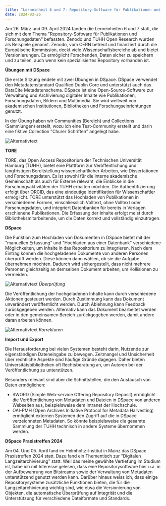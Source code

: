 ```yaml
---
title: "Lerneinheit 6 und 7: Repository-Software für Publikationen und Forschungsdaten Teile 1 und 2"
date: 2024-03-26
---
```


Am 26. März und 09. April 2024 fanden die Lerneinheiten 6 und 7 statt, die sich mit dem Thema "Repository-Software für Publikationen und Forschungsdaten" befassten. Zenodo und TUHH Open Research wurden als Beispiele genannt. Zenodo, vom CERN betreut und finanziert durch die Europäische Kommission, deckt viele Wissenschaftsbereiche ab und bietet Versionierungen. Es ermöglicht Forschenden, Daten sicher zu speichern und zu teilen, auch wenn kein spezialisiertes Repository vorhanden ist.

**Übungen mit DSpace**

Die erste Sitzung endete mit zwei Übungen in DSpace. DSpace verwendet den Metadatenstandard Qualified Dublin Core und unterstützt auch das DataCite Metadatenschema. DSpace ist eine Open-Source-Software zur Verwaltung und Archivierung digitaler Inhalte wie Publikationen, Forschungsdaten, Bildern und Multimedia. Sie wird weltweit von akademischen Institutionen, Bibliotheken und Forschungseinrichtungen genutzt.

In der Übung haben wir Communities (Bereich) und Collections (Sammlungen) erstellt, wozu ich eine Test-Community erstellt und darin eine fiktive Collection "Churer Schriften" angelegt habe.

![Alternativtext](https://jonasbracchi.github.io/bain-lerntagebuch/images/dspace.png)

**TORE**

TORE, das Open Access Repositorium der Technischen Universität Hamburg (TUHH), bietet eine Plattform zur Veröffentlichung und langfristigen Bereitstellung wissenschaftlicher Arbeiten, wie Dissertationen und Forschungsdaten. Es ist sowohl für die interne akademische Gemeinschaft als auch für Externe relevant, die Einblicke in die Forschungsaktivitäten der TUHH erhalten möchten. Die Authentifizierung erfolgt über ORCID, das eine eindeutige Identifikation für Wissenschaftler ermöglicht. TORE unterstützt das Hochladen von Publikationen in verschiedenen Formen, einschliesslich Volltext, ohne Volltext oder Forschungsdaten, und integriert Datenbanken für bereits in Verlagen erschienene Publikationen. Die Erfassung der Inhalte erfolgt meist durch Bibliotheksmitarbeitende, um die Daten korrekt und vollständig einzutragen.

**DSpace**

Die Funktion zum Hochladen von Dokumenten in DSpace bietet mit der "manuellen Erfassung" und "Hochladen aus einer Datenbank" verschiedene Möglichkeiten, um Inhalte in das Repositorium zu integrieren. Nach dem Eintrag können die hochgeladenen Dokumente von anderen Personen überprüft werden. Diese können dann wählen, ob sie die Aufgabe übernehmen möchten. Dadurch wird sichergestellt, dass nicht mehrere Personen gleichzeitig an demselben Dokument arbeiten, um Kollisionen zu vermeiden.

![Alternativtext](https://jonasbracchi.github.io/bain-lerntagebuch/images/übernehmen.png)
*Überprüfung*

Die Veröffentlichung der hochgeladenen Inhalte kann durch verschiedene Aktionen gesteuert werden. Durch Zustimmung kann das Dokument unverändert veröffentlicht werden. Durch Ablehnung kann Feedback zurückgegeben werden. Alternativ kann das Dokument bearbeitet werden oder in den gemeinsamen Bereich zurückgegeben werden, damit andere daran arbeiten können.

![Alternativtext](https://jonasbracchi.github.io/bain-lerntagebuch/images/zustimmen.png)
*Korrekturen*

**Import und Export**

Die Herausforderung bei vielen Systemen besteht darin, Nutzende zur eigenständigen Dateneingabe zu bewegen. Zeitmangel und Unsicherheit über rechtliche Aspekte sind häufige Gründe dagegen. Daher bieten Universitätsbibliotheken oft Rechtsberatung an, um Autoren bei der Veröffentlichung zu unterstützen.

Besonders relevant sind aber die Schnittstellen, die den Austausch von Daten ermöglichen:

- SWORD (Simple Web-service Offering Repository Deposit) ermöglicht die Veröffentlichung von Metadaten und Dateien in DSpace von anderen Webseiten aus, beispielsweise dem Intranet der Hochschule. 
- OAI-PMH (Open Archives Initiative Protocol for Metadata Harvesting) ermöglicht externen Systemen den Zugriff auf die in DSpace verzeichneten Metadaten. So könnte beispielsweise die gesamte Sammlung der TUHH technisch in andere Systeme übernommen werden.

**DSpace Praxistreffen 2024**

Am 04. Und 05. April fand im Helmholtz-Institut in Mainz das  DSpace Praxistreffen 2024 statt. Dazu fand ein Thementisch zur "Digitalen Langzeitarchivierung" statt. Weil das meine gewählte Vertiefung im Studium ist, habe ich mit Interesse gelesen, dass eine Repositorysoftware hier u.a. in der Aufbewahrung von Bitstreams sowie der Verwaltung von Metadaten unterstützend genutzt werden kann. Darüber hinaus weiss ich, dass einige Repositorysysteme zusätzliche Funktionen bieten, die für die Langzeitarchivierung wichtig sind, wie etwa die Versionierung von Objekten, die automatische Überprüfung auf Integrität und die Unterstützung für verschiedene Dateiformate und Standards. 

